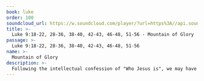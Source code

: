 ```yaml
---
book: luke
order: 100
soundcloud_url: https://w.soundcloud.com/player/?url=https%3A//api.soundcloud.com/tracks/
title: >-
  Luke 9:18-22, 28-36, 38-40, 42-43, 46-48, 51-56 - Mountain of Glory
passage: >-
  Luke 9:18-22, 28-36, 38-40, 42-43, 46-48, 51-56
name: >-
  Mountain of Glory
description: >-
  Following the intellectual confession of "Who Jesus is", we may have an emotional experience of the glorious presence of the living Christ. The disciples did. But then, we must always descend back into the valley of human need and give Christ to the hurting masses.
---
```



